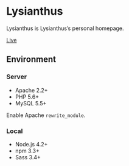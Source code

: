 # Lysianthus

Lysianthus is Lysianthus’s personal homepage.

[Live](https://lysianth.us)

## Environment

### Server

* Apache 2.2+
* PHP 5.6+
* MySQL 5.5+

Enable Apache `rewrite_module`.

### Local

* Node.js 4.2+
* npm 3.3+
* Sass 3.4+